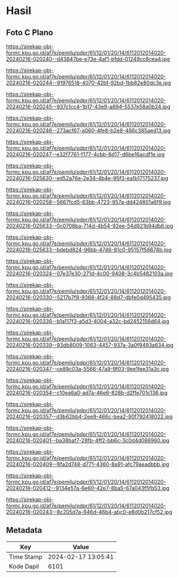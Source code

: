 # Hasil

## Foto C Plano

https://sirekap-obj-formc.kpu.go.id/af7e/pemilu/pdpr/61/12/01/20/14/6112012014020-20240216-020240--d43847be-e73e-4af1-bfdd-01249cc8cea4.jpg

https://sirekap-obj-formc.kpu.go.id/af7e/pemilu/pdpr/61/12/01/20/14/6112012014020-20240216-020244--91976518-4070-42bf-92bd-1bb82e80dc3e.jpg

https://sirekap-obj-formc.kpu.go.id/af7e/pemilu/pdpr/61/12/01/20/14/6112012014020-20240216-020245--937c1cc4-1b17-43e9-a894-5537e58a0b24.jpg

https://sirekap-obj-formc.kpu.go.id/af7e/pemilu/pdpr/61/12/01/20/14/6112012014020-20240216-020246--273acf67-a060-4fe8-b2e8-486c385aed13.jpg

https://sirekap-obj-formc.kpu.go.id/af7e/pemilu/pdpr/61/12/01/20/14/6112012014020-20240216-020247--e32f7761-f177-4cbb-8d17-d6be16acdf1e.jpg

https://sirekap-obj-formc.kpu.go.id/af7e/pemilu/pdpr/61/12/01/20/14/6112012014020-20240216-025630--ed52a76e-2e34-4b4e-95f3-ea1b17175237.jpg

https://sirekap-obj-formc.kpu.go.id/af7e/pemilu/pdpr/61/12/01/20/14/6112012014020-20240216-020258--5667fcd5-63bb-4723-957a-dd424801a6f9.jpg

https://sirekap-obj-formc.kpu.go.id/af7e/pemilu/pdpr/61/12/01/20/14/6112012014020-20240216-025633--0c0706ba-714d-4b54-92ee-54d921b94db6.jpg

https://sirekap-obj-formc.kpu.go.id/af7e/pemilu/pdpr/61/12/01/20/14/6112012014020-20240216-025633--bdebd824-96bb-4746-81c0-95157f56678b.jpg

https://sirekap-obj-formc.kpu.go.id/af7e/pemilu/pdpr/61/12/01/20/14/6112012014020-20240216-020324--07e37e30-271d-4c00-9408-3c4b5482103a.jpg

https://sirekap-obj-formc.kpu.go.id/af7e/pemilu/pdpr/61/12/01/20/14/6112012014020-20240216-020330--5217b7f8-9368-4f24-88d7-dbfe0d495435.jpg

https://sirekap-obj-formc.kpu.go.id/af7e/pemilu/pdpr/61/12/01/20/14/6112012014020-20240216-020336--b1a117f3-a5d3-4004-a32c-bd2452156d64.jpg

https://sirekap-obj-formc.kpu.go.id/af7e/pemilu/pdpr/61/12/01/20/14/6112012014020-20240216-020339--93db8009-1063-4457-937a-3a0f9493a634.jpg

https://sirekap-obj-formc.kpu.go.id/af7e/pemilu/pdpr/61/12/01/20/14/6112012014020-20240216-020347--ce89c03a-5566-47a9-9f03-9ee1fee31a3c.jpg

https://sirekap-obj-formc.kpu.go.id/af7e/pemilu/pdpr/61/12/01/20/14/6112012014020-20240216-020354--c10ea6a0-ad7a-46e6-828b-d2ffe701c136.jpg

https://sirekap-obj-formc.kpu.go.id/af7e/pemilu/pdpr/61/12/01/20/14/6112012014020-20240216-020357--d3b62bb4-2ee8-466c-bea2-90f792418022.jpg

https://sirekap-obj-formc.kpu.go.id/af7e/pemilu/pdpr/61/12/01/20/14/6112012014020-20240216-020401--ba38baf7-28fb-4ff2-bb6c-3c0d4d088960.jpg

https://sirekap-obj-formc.kpu.go.id/af7e/pemilu/pdpr/61/12/01/20/14/6112012014020-20240216-020409--8fa2d748-d771-4360-8a91-afc79aeadbbb.jpg

https://sirekap-obj-formc.kpu.go.id/af7e/pemilu/pdpr/61/12/01/20/14/6112012014020-20240216-020412--9134e57a-6e60-42e7-8ba5-67a043f5fb53.jpg

https://sirekap-obj-formc.kpu.go.id/af7e/pemilu/pdpr/61/12/01/20/14/6112012014020-20240216-020243--8c205d7a-946d-46b4-abc0-e8d0b217cf52.jpg


## Metadata

| Key        | Value               |
| ---------- | ------------------- |
| Time Stamp | 2024-02-17 13:05:41 |
| Kode Dapil | 6101                |



